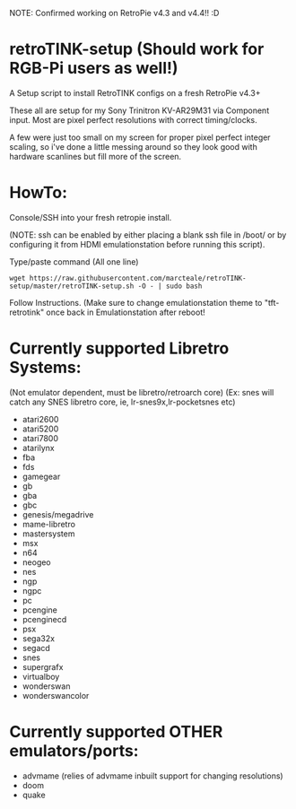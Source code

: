 NOTE: Confirmed working on RetroPie v4.3 and v4.4!! :D

# retroTINK-setup (Should work for RGB-Pi users as well!)
A Setup script to install RetroTINK configs on a fresh RetroPie v4.3+

These all are setup for my Sony Trinitron KV-AR29M31 via Component input.  Most are pixel perfect resolutions with correct timing/clocks.

A few were just too small on my screen for proper pixel perfect integer scaling, so i've done a little messing around so they look good with hardware scanlines but fill more of the screen.

# HowTo:

Console/SSH into your fresh retropie install.

(NOTE: ssh can be enabled by either placing a blank ssh file in /boot/ or by configuring it from HDMI emulationstation before running this script).

Type/paste command (All one line)

`wget https://raw.githubusercontent.com/marcteale/retroTINK-setup/master/retroTINK-setup.sh -O - | sudo bash`

Follow Instructions. (Make sure to change emulationstation theme to "tft-retrotink" once back in Emulationstation after reboot!

# Currently supported Libretro Systems:
 (Not emulator dependent, must be libretro/retroarch core)
 (Ex: snes will catch any SNES libretro core, ie, lr-snes9x,lr-pocketsnes etc)

- atari2600
- atari5200
- atari7800
- atarilynx
- fba
- fds
- gamegear
- gb
- gba
- gbc
- genesis/megadrive
- mame-libretro
- mastersystem
- msx
- n64
- neogeo
- nes
- ngp
- ngpc
- pc
- pcengine
- pcenginecd
- psx
- sega32x
- segacd
- snes
- supergrafx
- virtualboy
- wonderswan
- wonderswancolor

# Currently supported OTHER emulators/ports:

- advmame (relies of advmame inbuilt support for changing resolutions)
- doom
- quake

